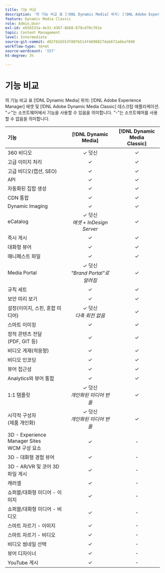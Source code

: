 ```yaml
---
title: 기능 비교
description: '의 기능 비교 표 [!DNL Dynamic Media] 위치: [!DNL Adobe Experience Manager] 에셋 및 [!DNL Adobe Dynamic Media Classic] 데스크탑 애플리케이션.'
feature: Dynamic Media Classic
role: Admin,User
exl-id: eb56533a-4e31-4367-8b68-879cd70c761e
topic: Content Management
level: Intermediate
source-git-commit: d82f816553f807b514f4690827dab672a6baf690
workflow-type: tm+mt
source-wordcount: '157'
ht-degree: 3%

---
```


# 기능 비교

의 기능 비교 표 [!DNL Dynamic Media] 위치: [!DNL Adobe Experience Manager] 에셋 및 [!DNL Adobe Dynamic Media Classic] 데스크탑 애플리케이션. &quot;✓&quot;는 소프트웨어에서 기능을 사용할 수 있음을 의미합니다. &quot;-&quot;는 소프트웨어를 사용할 수 없음을 의미합니다.

| 기능 | [!DNL Dynamic Media] | [!DNL Dynamic Media<br>Classic] |
| :--- | :---: | :---: |
| 360 비디오 | ✓ 덧신 | ✓ |
| 고급 이미지 처리 | ✓ | ✓ |
| 고급 비디오(캡션, SEO) | ✓ | ✓ |
| API | ✓ | ✓ |
| 자동화된 집합 생성 | ✓ | ✓ |
| CDN 통합 | ✓ | ✓ |
| Dynamic Imaging | ✓ | ✓ |
| eCatalog | ✓ 덧신&#x200B;<br>*에셋 + InDesign Server* | ✓ |
| 즉시 게시 | ✓ | ✓ |
| 대화형 뷰어 | ✓ | ✓ |
| 매니페스트 파일 | ✓ | ✓ |
| Media Portal | ✓ 덧신&#x200B;<br>*&quot;Brand Portal&quot;로 알려짐* | ✓ |
| 규칙 세트 | ✓ | ✓ |
| 보안 미리 보기 | ✓ | ✓ |
| 설정(이미지, 스핀, 혼합 미디어) | ✓ 덧신&#x200B;<br>*다축 회전 없음* | ✓ |
| 스마트 이미징 | ✓ | ✓ |
| 정적 콘텐츠 전달<br>(PDF, GIT 등) | ✓ | ✓ |
| 비디오 게재(적응형) | ✓ | ✓ |
| 비디오 인코딩 | ✓ | ✓ |
| 뷰어 접근성 | ✓ | ✓ |
| Analytics와 뷰어 통합 | ✓ | ✓ |
| 1:1 템플릿 | ✓ 덧신&#x200B;<br>*개인화된 미디어 번들* | ✓ |
| 시각적 구성자<br>(제품 개인화) | ✓ 덧신&#x200B;<br>*개인화된 미디어 번들* | ✓ |
| 3D - Experience Manager Sites<br>WCM 구성 요소 | ✓ | - |
| 3D - 대화형 경험 뷰어 | ✓ | - |
| 3D - AR/VR 및 코어 3D 파일 게시 | ✓ | - |
| 캐러셀 | ✓ | - |
| 쇼퍼블/대화형 미디어 - 이미지 | ✓ | - |
| 쇼퍼블/대화형 미디어 - 비디오 | ✓ | - |
| 스마트 자르기 - 이미지 | ✓ | - |
| 스마트 자르기 - 비디오 | ✓ | - |
| 비디오 썸네일 선택 | ✓ | - |
| 뷰어 디자이너 | ✓ | - |
| YouTube 게시 | ✓ | - |
